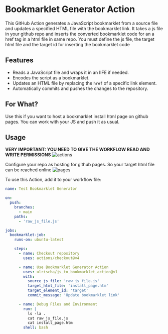 # Bookmarklet Generator Action
This GitHub Action generates a JavaScript bookmarklet from a source file and updates a specified HTML file with the bookmarklet link.
It takes a js file in your github repo and inserts the converted bookmarklet code for an a href tag in a html file in same repo. You must define the js file, the target html file and the target id for inserting the bookmarklet code

## Features
- Reads a JavaScript file and wraps it in an IIFE if needed.
- Encodes the script as a bookmarklet.
- Updates an HTML file by replacing the `href` of a specific link element.
- Automatically commits and pushes the changes to the repository.

## For What?
Use this if you want to host a bookmarklet install html page on github pages. You can work with your JS and push it as usual.

## Usage

**VERY IMPORTANT: YOU NEED TO GIVE THE WORKFLOW READ AND WRITE PERMISSIONS**
![actions](https://github.com/user-attachments/assets/7a9135e0-1a2e-4658-8bca-f6bf757c800e)


Configure your repo as hosting for github pages. So your target html file can be reached online
![pages](https://github.com/user-attachments/assets/6c51c40b-7d0f-41c4-8543-618620af2cae)


To use this Action, add it to your workflow file:

```yaml
name: Test Bookmarklet Generator

on:
  push:
    branches:
      - main
    paths:
      - 'raw_js_file.js'

jobs:
  bookmarklet-job:
    runs-on: ubuntu-latest

    steps:
      - name: Checkout repository
        uses: actions/checkout@v4

      - name: Use Bookmarklet Generator Action
        uses: ulrischa/js_to_bookmarklet_action@v1
        with:
          source_js_file: 'raw_js_file.js'
          target_html_file: 'install_page.htm'
          target_element_id: 'target'
          commit_message: 'Update bookmarklet link'

      - name: Debug Files and Environment
        run: |
          ls -la .
          cat raw_js_file.js
          cat install_page.htm
        shell: bash


